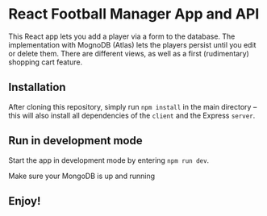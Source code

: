 # React Football Manager App and API

This React app lets you add a player via a form to the database. The implementation with MognoDB (Atlas) lets the players persist until you edit or delete them. There are different views, as well as a first (rudimentary) shopping cart feature.

## Installation

After cloning this repository, simply run `npm install` in the main directory – this will also install all dependencies of the `client` and the Express `server`.

## Run in development mode

Start the app in development mode by entering `npm run dev`.

Make sure your MongoDB is up and running

## Enjoy!
